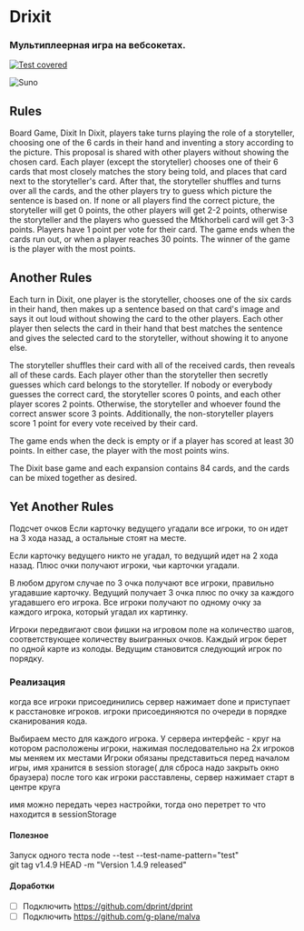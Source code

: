 # Drixit

### Мультиплеерная игра на вебсокетах.

[![Test covered](https://github.com/asavan/dixitgame/actions/workflows/static.yml/badge.svg)](https://github.com/asavan/dixitgame/actions/workflows/static.yml)

![Suno](/screenshots/screen_green.png "Suno")

## Rules
Board Game, Dixit
In Dixit, players take turns playing the role of a storyteller, choosing one of the 6 cards in their hand and inventing a story according to the picture. This proposal is shared with other players without showing the chosen card. Each player (except the storyteller) chooses one of their 6 cards that most closely matches the story being told, and places that card next to the storyteller's card. After that, the storyteller shuffles and turns over all the cards, and the other players try to guess which picture the sentence is based on. If none or all players find the correct picture, the storyteller will get 0 points, the other players will get 2-2 points, otherwise the storyteller and the players who guessed the Mtkhorbeli card will get 3-3 points. Players have 1 point per vote for their card. The game ends when the cards run out, or when a player reaches 30 points. The winner of the game is the player with the most points.


## Another Rules
Each turn in Dixit, one player is the storyteller, chooses one of the six cards in their hand, then makes up a sentence based on that card's image and says it out loud without showing the card to the other players. Each other player then selects the card in their hand that best matches the sentence and gives the selected card to the storyteller, without showing it to anyone else.

The storyteller shuffles their card with all of the received cards, then reveals all of these cards. Each player other than the storyteller then secretly guesses which card belongs to the storyteller. If nobody or everybody guesses the correct card, the storyteller scores 0 points, and each other player scores 2 points. Otherwise, the storyteller and whoever found the correct answer score 3 points. Additionally, the non-storyteller players score 1 point for every vote received by their card.

The game ends when the deck is empty or if a player has scored at least 30 points. In either case, the player with the most points wins.

The Dixit base game and each expansion contains 84 cards, and the cards can be mixed together as desired.


## Yet Another Rules
Подсчет очков
Если карточку ведущего угадали все игроки, то он идет на 3 хода назад, а остальные стоят на месте.

Если карточку ведущего никто не угадал, то ведущий идет на 2 хода назад. Плюс очки получают игроки, чьи карточки угадали.

В любом другом случае по 3 очка получают все игроки, правильно угадавшие карточку. Ведущий получает 3 очка плюс по очку за каждого угадавшего его игрока. Все игроки получают по одному очку за каждого игрока, который угадал их картинку.

Игроки передвигают свои фишки на игровом поле на количество шагов, соответствующее количеству выигранных очков. Каждый игрок берет по одной карте из колоды. Ведущим становится следующий игрок по порядку.


### Реализация
когда все игроки присоединились сервер нажимает done и приступает к расстановке игроков.
игроки присоединяются по очереди в порядке сканирования кода.


Выбираем место для каждого игрока.
У сервера интерфейс - круг на котором расположены игроки, нажимая последовательно на 2х игроков мы меняем их местами
Игроки обязаны представиться перед началом игры, имя хранится в session storage( для сброса надо закрыть окно браузера)
после того как игроки расставлены, сервер нажимает старт в центре круга

имя можно передать через настройки, тогда оно перетрет то что находится в sessionStorage

#### Полезное
Запуск одного теста
node --test --test-name-pattern="test"    
git tag v1.4.9 HEAD -m "Version 1.4.9 released"

#### Доработки
- [ ] Подключить https://github.com/dprint/dprint
- [ ] Подключить https://github.com/g-plane/malva
